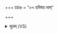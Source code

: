+++
title = "०५ उत्तिष्ठ त्वम्"

+++
<details><summary>मूलम् (VS)</summary>

उत्ति॑ष्ठ॒ त्वं दे॑वज॒नार्बु॑दे॒ सेन॑या स॒ह। अ॒यं ब॒लिर्व॒ आहु॑त॒स्त्रिष॑न्धे॒राहु॑तिः प्रि॒या ॥
</details>
